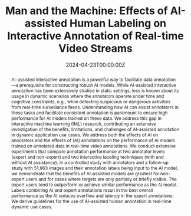 ---
title: "Man and the Machine: Effects of AI-assisted Human Labeling on Interactive Annotation of Real-time Video Streams"
authors:
- Marko Radeta
- Ruben Freitas
- Claudio Rodrigues
- Agustin Zuniga
- Ngoc Thi Nguyen
- Huber Flores
- Petteri Nurmi
#author_notes:
#- "Equal contribution"
#- "Equal contribution"
date: "2024-04-23T00:00:00Z"
doi: "https://doi.org/10.1145/3649457"

# Schedule page publish date (NOT publication's date).
publishDate: "2024-04-23T00:00:00Z"

# Publication type.
# Accepts a single type but formatted as a YAML list (for Hugo requirements).
# Enter a publication type from the CSL standard.
publication_types: ["article-journal"] 
#publication_types: ["article"]

# Publication name and optional abbreviated publication name.
publication: In *ACM Transactions on Interactive Intelligent Systems* Volume 14, Issue 2, 2160-6455
publication_short: In *ACM Transactions on Interactive Intelligent Systems* 14(2),2160-6455

abstract: "AI-assisted interactive annotation is a powerful way to facilitate data annotation—a prerequisite for constructing robust AI models. While AI-assisted interactive annotation has been extensively studied in static settings, less is known about its usage in dynamic scenarios where the annotators operate under time and cognitive constraints, e.g., while detecting suspicious or dangerous activities from real-time surveillance feeds. Understanding how AI can assist annotators in these tasks and facilitate consistent annotation is paramount to ensure high performance for AI models trained on these data. We address this gap in interactive machine learning (IML) research, contributing an extensive investigation of the benefits, limitations, and challenges of AI-assisted annotation in dynamic application use cases. We address both the effects of AI on annotators and the effects of (AI) annotations on the performance of AI models trained on annotated data in real-time video annotations. We conduct extensive experiments that compare annotation performance at two annotator levels (expert and non-expert) and two interactive labeling techniques (with and without AI assistance). In a controlled study with annotators and a follow-up study with 51,963 images and their annotation labels being input to the AI model, we demonstrate that the benefits of AI-assisted models are greatest for non-expert users and for cases where targets are only partially or briefly visible. The expert users tend to outperform or achieve similar performance as the AI model. Labels combining AI and expert annotations result in the best overall performance as the AI reduces overflow and latency in the expert annotations. We derive guidelines for the use of AI-assisted human annotation in real-time dynamic use cases."

# Summary. An optional shortened abstract.
#summary: "..."

#tags:
#- Source Themes

# Display this page in the Featured widget?
featured: false

# links:
# - name: ""
#   url: ""
url_pdf: "https://researchportal.helsinki.fi/files/299332111/radeta2024_man_and_the_machine.pdf"
#url_code: ''
#url_dataset: ''
#url_poster: ''
#url_project: ''
#url_slides: ''
#url_source: ''
#url_video: ''

# Featured image
# To use, add an image named `featured.jpg/png` to your page's folder. 
#image:
#  caption: 'Image credit: [**Unsplash**](https://unsplash.com/photos/jdD8gXaTZsc)'
#  focal_point: ""
#  preview_only: false

# Associated Projects (optional).
#   Associate this publication with one or more of your projects.
#   Simply enter your project's folder or file name without extension.
#   E.g. `internal-project` references `content/project/internal-project/index.md`.
#   Otherwise, set `projects: []`.
#projects: []

# Slides (optional).
#   Associate this publication with Markdown slides.
#   Simply enter your slide deck's filename without extension.
#   E.g. `slides: "example"` references `content/slides/example/index.md`.
#   Otherwise, set `slides: ""`.
# slides: example
# ---

# {{% callout note %}}
# Click the *Cite* button above to demo the feature to enable visitors to import publication metadata into their reference management software.
# {{% /callout %}}

# {{% callout note %}}
# Create your slides in Markdown - click the *Slides* button to check out the example.
# {{% /callout %}}

# Add the publication's **full text** or **supplementary notes** here. You can use rich formatting such as including [code, math, and images](https://wowchemy.com/docs/content/writing-markdown-latex/).
---